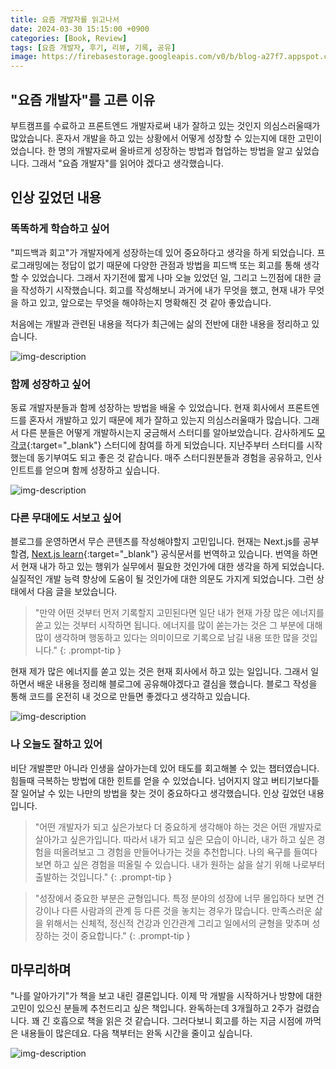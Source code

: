 ```yaml
---
title: 요즘 개발자를 읽고나서
date: 2024-03-30 15:15:00 +0900
categories: [Book, Review]
tags: [요즘 개발자, 후기, 리뷰, 기록, 공유]
image: https://firebasestorage.googleapis.com/v0/b/blog-a27f7.appspot.com/o/images%2Fposts%2Frecent-engineer%2Fimage_2.jpg?alt=media&token=881b2bbe-674a-458a-880e-5e3802ee0d68
---
```


## "요즘 개발자"를 고른 이유

부트캠프를 수료하고 프론트엔드 개발자로써 내가 잘하고 있는 것인지 의심스러울때가 많았습니다. 혼자서 개발을 하고 있는 상황에서 어떻게 성장할 수 있는지에 대한 고민이었습니다. 한 명의 개발자로써 올바르게 성장하는 방법과 협업하는 방법을 알고 싶었습니다. 그래서 "요즘 개발자"를 읽어야 겠다고 생각했습니다.

## 인상 깊었던 내용

### 똑똑하게 학습하고 싶어

"피드백과 회고"가 개발자에게 성장하는데 있어 중요하다고 생각을 하게 되었습니다. 프로그래밍에는 정답이 없기 때문에 다양한 관점과 방법을 피드백 또는 회고를 통해 생각할 수 있었습니다. 그래서 자기전에 짧게 나마 오늘 있었던 일, 그리고 느낀점에 대한 글을 작성하기 시작했습니다. 회고를 작성해보니 과거에 내가 무엇을 했고, 현재 내가 무엇을 하고 있고, 앞으로는 무엇을 해야하는지 명확해진 것 같아 좋았습니다.

처음에는 개발과 관련된 내용을 적다가 최근에는 삶의 전반에 대한 내용을 정리하고 있습니다.

![img-description](https://firebasestorage.googleapis.com/v0/b/blog-a27f7.appspot.com/o/images%2Fposts%2Frecent-engineer%2Fimage_4.png?alt=media&token=9e5ba5c2-78a9-4636-b199-a0905a0b8077)

### 함께 성장하고 싶어

동료 개발자분들과 함께 성장하는 방법을 배울 수 있었습니다. 현재 회사에서 프론트엔드를 혼자서 개발하고 있기 때문에 제가 잘하고 있는지 의심스러울때가 많습니다. 그래서 다른 분들은 어떻게 개발하시는지 궁금해서 스터디를 알아보았습니다. 감사하게도 [모각코](https://moseung.notion.site/49335941fe6c453a931786efd0065e69){:target="\_blank"} 스터디에 참여를 하게 되었습니다. 지난주부터 스터디를 시작했는데 동기부여도 되고 좋은 것 같습니다. 매주 스터디원분들과 경험을 공유하고, 인사인트트를 얻으며 함께 성장하고 싶습니다.

![img-description](https://firebasestorage.googleapis.com/v0/b/blog-a27f7.appspot.com/o/images%2Fposts%2Frecent-engineer%2Fimage_5.png?alt=media&token=a47265fe-c303-401f-acff-594ad45dc0bf)

### 다른 무대에도 서보고 싶어

블로그를 운영하면서 무슨 콘텐츠를 작성해야할지 고민입니다. 현재는 Next.js를 공부할겸, [Next.js learn](https://nextjs.org/learn){:target="\_blank"} 공식문서를 번역하고 있습니다. 번역을 하면서 현재 내가 하고 있는 행위가 실무에서 필요한 것인가에 대한 생각을 하게 되었습니다. 실질적인 개발 능력 향상에 도움이 될 것인가에 대한 의문도 가지게 되었습니다. 그런 상태에서 다음 글을 보았습니다.

> "만약 어떤 것부터 먼저 기록할지 고민된다면 일단 내가 현재 가장 많은 에너지를 쏟고 있는 것부터 시작하면 됩니다. 에너지를 많이 쏟는가는 것은 그 부분에 대해 많이 생각하며 행동하고 있다는 의미이므로 기록으로 남길 내용 또한 많을 것입니다."
{: .prompt-tip }

현재 제가 많은 에너지를 쏟고 있는 것은 현재 회사에서 하고 있는 일입니다. 그래서 일하면서 배운 내용을 정리해 블로그에 공유해야겠다고 결심을 했습니다. 블로그 작성을 통해 코드를 온전히 내 것으로 만들면 좋겠다고 생각하고 있습니다.

![img-description](https://firebasestorage.googleapis.com/v0/b/blog-a27f7.appspot.com/o/images%2Fposts%2Frecent-engineer%2Fimage_6.png?alt=media&token=2e1b7ff8-c2bc-469d-8641-a344d1567ffe)

### 나 오늘도 잘하고 있어

비단 개발뿐만 아니라 인생을 살아가는데 있어 태도를 회고해볼 수 있는 챕터였습니다. 힘들때 극복하는 방법에 대한 힌트를 얻을 수 있었습니다. 넘어지지 않고 버티기보다틑 잘 일어날 수 있는 나만의 방법을 찾는 것이 중요하다고 생각했습니다. 인상 깊었던 내용입니다.

> "어떤 개발자가 되고 싶은가보다 더 중요하게 생각해야 하는 것은 어떤 개발자로 살아가고 싶은가입니다. 따라서 내가 되고 싶은 모습이 아니라, 내가 하고 싶은 경험을 떠올려보고 그 경험을 만들어나가는 것을 추천합니다. 나의 욕구를 들여다보면 하고 싶은 경험을 떠올릴 수 있습니다. 내가 원하는 삶을 살기 위해 나로부터 출발하는 것입니다."
{: .prompt-tip }

> "성장에서 중요한 부분은 균형입니다. 특정 분야의 성장에 너무 몰입하다 보면 건강이나 다른 사람과의 관계 등 다른 것을 놓치는 경우가 많습니다. 만족스러운 삶을 위해서는 신체적, 정신적 건강과 인간관계 그리고 일에서의 균형을 맞추며 성장하는 것이 중요합니다."
{: .prompt-tip }

## 마무리하며

"나를 알아가기"가 책을 보고 내린 결론입니다. 이제 막 개발을 시작하거나 방향에 대한 고민이 있으신 분들께 추천드리고 싶은 책입니다. 완독하는데 3개월하고 2주가 걸렸습니다. 꽤 긴 호흡으로 책을 읽은 것 같습니다. 그러다보니 회고를 하는 지금 시점에 까먹은 내용들이 많은데요. 다음 책부터는 완독 시간을 줄이고 싶습니다.

![img-description](https://firebasestorage.googleapis.com/v0/b/blog-a27f7.appspot.com/o/images%2Fposts%2Frecent-engineer%2Fimage_3.jpg?alt=media&token=3eada9f3-c17a-44db-9af3-040ebd288918)
